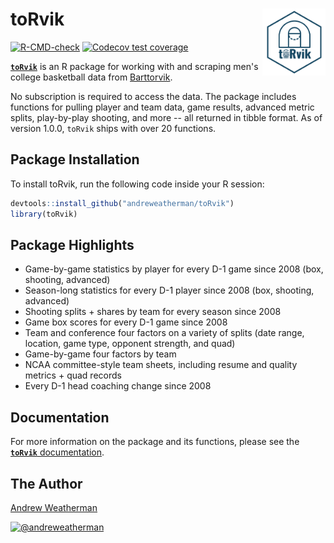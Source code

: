 # **toRvik** <a href="https://andreweatherman.github.io/toRvik/"><img src="man/figures/logo.png" align="right" width="20%" min-width="100px"/></a>
 
 <!-- badges: start -->
  [![R-CMD-check](https://github.com/andreweatherman/toRvik/workflows/R-CMD-check/badge.svg)](https://github.com/andreweatherman/toRvik/actions)
 [![Codecov test coverage](https://codecov.io/gh/andreweatherman/toRvik/branch/main/graph/badge.svg)](https://app.codecov.io/gh/andreweatherman/toRvik?branch=main)
  <!-- badges: end -->
 
 [**`toRvik`**](https://github.com/andreweatherman/toRvik) is an R package for working with and scraping men's college basketball data from [Barttorvik](https://barttorvik.com/#). 
 
No subscription is required to access the data. The package includes functions for pulling player and team data, game results, advanced metric splits, play-by-play shooting, and more -- all returned in tibble format. As of version 1.0.0, `toRvik` ships with over 20 functions.
   
## **Package Installation**
To install toRvik, run the following code inside your R session:
```r
devtools::install_github("andreweatherman/toRvik")
library(toRvik)
```
## **Package Highlights**

- Game-by-game statistics by player for every D-1 game since 2008 (box, shooting, advanced) 
- Season-long statistics for every D-1 player since 2008 (box, shooting, advanced)
- Shooting splits + shares by team for every season since 2008
- Game box scores for every D-1 game since 2008
- Team and conference four factors on a variety of splits (date range, location, game type, opponent strength, and quad)
- Game-by-game four factors by team
- NCAA committee-style team sheets, including resume and quality metrics + quad records
- Every D-1 head coaching change since 2008

## **Documentation**

For more information on the package and its functions, please see
the [**`toRvik`** documentation](https://andreweatherman.github.io/toRvik/index.html).

## **The Author**

[Andrew Weatherman](https://www.linkedin.com/in/andrewweatherman/)

<a href="https://twitter.com/andreweatherman" target="blank"><img src="https://img.shields.io/twitter/follow/andreweatherman?color=blue&label=%40andreweatherman&logo=twitter&style=for-the-badge" alt="@andreweatherman" /></a>
    
    
